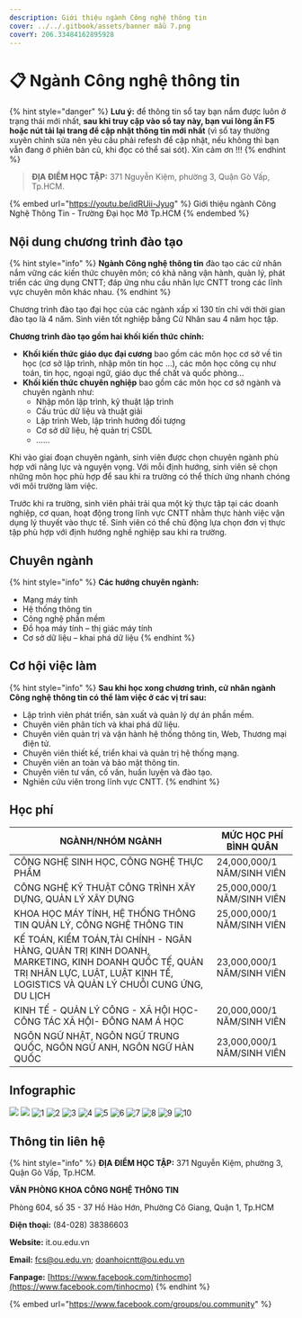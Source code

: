 ```yaml
---
description: Giới thiệu ngành Công nghệ thông tin
cover: ../../.gitbook/assets/banner mẫu 7.png
coverY: 206.33484162895928
---
```


# 📋 Ngành Công nghệ thông tin

{% hint style="danger" %}
**Lưu ý:** để thông tin sổ tay bạn nắm được luôn ở trạng thái mới nhất, **sau khi truy cập vào sổ tay này, bạn vui lòng ấn F5 hoặc nút tải lại trang để cập nhật thông tin mới nhất** (vì sổ tay thường xuyên chỉnh sửa nên yêu cầu phải refesh để cập nhật, nếu không thì bạn vẫn đang ở phiên bản cũ, khi đọc có thể sai sót). Xin cảm ơn !!!
{% endhint %}

> **ĐỊA ĐIỂM HỌC TẬP:** 371 Nguyễn Kiệm, phường 3, Quận Gò Vấp, Tp.HCM.

{% embed url="https://youtu.be/idRUii-Jyug" %}
Giới thiệu ngành Công Nghệ Thông Tin - Trường Đại học Mở Tp.HCM
{% endembed %}

## Nội dung chương trình đào tạo

{% hint style="info" %}
**Ngành Công nghệ thông tin** đào tạo các cử nhân nắm vững các kiến thức chuyên môn; có khả năng vận hành, quản lý, phát triển các ứng dụng CNTT; đáp ứng nhu cầu nhân lực CNTT trong các lĩnh vực chuyên môn khác nhau.
{% endhint %}

Chương trình đào tạo đại học của các ngành xấp xỉ 130 tín chỉ với thời gian đào tạo là 4 năm. Sinh viên tốt nghiệp bằng Cử Nhân sau 4 năm học tập.

**Chương trình đào tạo gồm hai khối kiến thức chính:**

* **Khối kiến thức giáo dục đại cương** bao gồm các môn học cơ sở về tin học (cơ sở lập trình, nhập môn tin học …), các môn học công cụ như toán, tin học, ngoại ngữ, giáo dục thể chất và quốc phòng…
* **Khối kiến thức chuyên nghiệp** bao gồm các môn học cơ sở ngành và chuyên ngành như:
  * Nhập môn lập trình, kỹ thuật lập trình
  * Cấu trúc dữ liệu và thuật giải
  * Lập trình Web, lập trình hướng đối tượng
  * Cơ sở dữ liệu, hệ quản trị CSDL
  * ......

Khi vào giai đoạn chuyên ngành, sinh viên được chọn chuyên ngành phù hợp với năng lực và nguyện vọng. Với mỗi định hướng, sinh viên sẽ chọn những môn học phù hợp để sau khi ra trường có thể thích ứng nhanh chóng với môi trường làm việc.

Trước khi ra trường, sinh viên phải trải qua một kỳ thực tập tại các doanh nghiệp, cơ quan, hoạt động trong lĩnh vực CNTT nhằm thực hành việc vận dụng lý thuyết vào thực tế. Sinh viên có thể chủ động lựa chọn đơn vị thực tập phù hợp với định hướng nghề nghiệp sau khi ra trường.

## Chuyên ngành

{% hint style="info" %}
**Các hướng chuyên ngành:**

* Mạng máy tính
* Hệ thống thông tin
* Công nghệ phần mềm
* Đồ họa máy tính – thị giác máy tính
* Cơ sở dữ liệu – khai phá dữ liệu
{% endhint %}

## Cơ hội việc làm

{% hint style="info" %}
**Sau khi học xong chương trình, cử nhân ngành Công nghệ thông tin có thể làm việc ở các vị trí sau:**

* Lập trình viên phát triển, sản xuất và quản lý dự án phần mềm.
* Chuyên viên phân tích và khai phá dữ liệu.
* Chuyên viên quản trị và vận hành hệ thống thông tin, Web, Thương mại điện tử.
* Chuyên viên thiết kế, triển khai và quản trị hệ thống mạng.
* Chuyên viên an toàn và bảo mật thông tin.
* Chuyên viên tư vấn, cố vấn, huấn luyện và đào tạo.
* Nghiên cứu viên trong lĩnh vực CNTT.
{% endhint %}

## Học phí

| NGÀNH/NHÓM NGÀNH                                                                                                                                                                  | MỨC HỌC PHÍ BÌNH QUÂN      |
| --------------------------------------------------------------------------------------------------------------------------------------------------------------------------------- | -------------------------- |
| CÔNG NGHỆ SINH HỌC, CÔNG NGHỆ THỰC PHẨM                                                                                                                                           | 24,000,000/1 NĂM/SINH VIÊN |
| CÔNG NGHỆ KỸ THUẬT CÔNG TRÌNH XÂY DỰNG, QUẢN LÝ XÂY DỰNG                                                                                                                          | 25,000,000/1 NĂM/SINH VIÊN |
| KHOA HỌC MÁY TÍNH, HỆ THỐNG THÔNG TIN QUẢN LÝ, CÔNG NGHỆ THÔNG TIN                                                                                                                | 25,000,000/1 NĂM/SINH VIÊN |
| KẾ TOÁN, KIỂM TOÁN,TÀI CHÍNH - NGÂN HÀNG, QUẢN TRỊ KINH DOANH, MARKETING, KINH DOANH QUỐC TẾ, QUẢN TRỊ NHÂN LỰC, LUẬT, LUẬT KINH TẾ, LOGISTICS VÀ QUẢN LÝ CHUỖI CUNG ỨNG, DU LỊCH | 23,000,000/1 NĂM/SINH VIÊN |
| KINH TẾ - QUẢN LÝ CÔNG - XÃ HỘI HỌC- CÔNG TÁC XÃ HỘI- ĐÔNG NAM Á HỌC                                                                                                              | 20,000,000/1 NĂM/SINH VIÊN |
| NGÔN NGỮ NHẬT, NGÔN NGỮ TRUNG QUỐC, NGÔN NGỮ ANH, NGÔN NGỮ HÀN QUỐC                                                                                                               | 23,000,000/1 NĂM/SINH VIÊN |

## Infographic

![](<../../.gitbook/assets/1 - tiêu đề (3) (1) (1).png>) ![](<../../.gitbook/assets/3 - ngành - chuyên ngành (1).png>) ![1](<../../.gitbook/assets/4 - CNTT.png>) ![2](<../../.gitbook/assets/5 - Chuyên ngành CNTT.png>) ![3](<../../.gitbook/assets/6 - Chuyên ngành CNTT.png>) ![4](<../../.gitbook/assets/7 - Chuyên ngành CNTT.png>) ![5](<../../.gitbook/assets/8 - tỷ lệ việc làm.png>) ![6](<../../.gitbook/assets/9 - nd ctdt.png>) ![7](<../../.gitbook/assets/10 - nd ctdt.png>) ![8](<../../.gitbook/assets/11 - nd ctdt (1) (1).png>) ![9](<../../.gitbook/assets/12 - hỌC PHÍ.png>) ![10](<../../.gitbook/assets/13 - hỌC PHÍ.png>)

## Thông tin liên hệ

{% hint style="info" %}
**ĐỊA ĐIỂM HỌC TẬP:** 371 Nguyễn Kiệm, phường 3, Quận Gò Vấp, Tp.HCM.

**VĂN PHÒNG KHOA CÔNG NGHỆ THÔNG TIN**

Phòng 604, số 35 - 37 Hồ Hảo Hớn, Phường Cô Giang, Quận 1, Tp.HCM

**Điện thoại:** (84-028) 38386603

**Website:** it.ou.edu.vn

**Email:** fcs@ou.edu.vn; doanhoicntt@ou.edu.vn

**Fanpage:** [https://www.facebook.com/tinhocmo](https://www.facebook.com/tinhocmo)
{% endhint %}

{% embed url="https://www.facebook.com/groups/ou.community" %}
